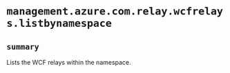 # `management.azure.com.relay.wcfrelays.listbynamespace`

## `summary`
Lists the WCF relays within the namespace.


